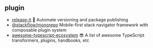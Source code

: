 ## plugin

- [release-it](https://github.com/release-it/release-it) 🚀 Automate versioning and package publishing
- [@stackflow/monorepo](https://github.com/daangn/stackflow) Mobile-first stack navigator framework with composable plugin system
- [awesome-typescript-ecosystem](https://github.com/madou/awesome-typescript-ecosystem) 😎 A list of awesome TypeScript transformers, plugins, handbooks, etc